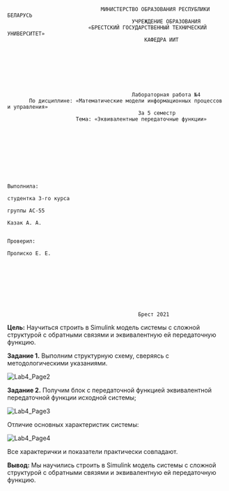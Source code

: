                                   МИНИСТЕРСТВО ОБРАЗОВАНИЯ РЕСПУБЛИКИ БЕЛАРУСЬ
                                            УЧРЕЖДЕНИЕ ОБРАЗОВАНИЯ 
                              «БРЕСТСКИЙ ГОСУДАРСТВЕННЫЙ ТЕХНИЧЕСКИЙ УНИВЕРСИТЕТ»
                                                КАФЕДРА ИИТ








                                            Лабораторная работа №4
           По дисциплине: «Математические модели информационных процессов и управления»
                                              За 5 семестр
                          Тема: «Эквивалентные передаточные функции»









                                                                            Выполнила:
                                                                            студентка 3-го курса
                                                                            группы АС-55
                                                                            Казак А. А.

                                                                            Проверил:
                                                                            Пролиско Е. Е.









                                              Брест 2021


**Цель:** 
Научиться строить в Simulink модель системы с сложной структурой с обратными связями и эквивалентную ей передаточную функцию.

**Задание 1.** 
Выполним структурную схему, сверяясь с методологическими указаниями.

![Lab4_Page2](https://user-images.githubusercontent.com/90341040/140618953-c5d74f2f-994d-45ae-bf3b-fe123977c9ac.png)

**Задание 2.** 
Получим блок с передаточной функцией эквивалентной передаточной функции исходной системы;

![Lab4_Page3](https://user-images.githubusercontent.com/90341040/140619002-7b544add-819b-4edd-bfd6-f2b38a1e9cae.png)

Отличие основных характеристик системы:

![Lab4_Page4](https://user-images.githubusercontent.com/90341040/140619031-6a6abf9e-6559-42e5-824c-69bebb87330d.png)

Все характерички и показатели практически совпадают.

**Вывод:** 
Мы научились строить в Simulink модель системы с сложной структурой с обратными связями и эквивалентную ей передаточную функцию.
